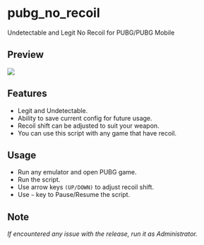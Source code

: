 # pubg_no_recoil
Undetectable and Legit No Recoil for PUBG/PUBG Mobile

## Preview
![](https://media.giphy.com/media/W5TXFkxrUjlwVKrn03/giphy.gif)

## Features
 -   Legit and Undetectable.
 -   Ability to save current config for future usage.
 -   Recoil shift can be adjusted to suit your weapon.
 -   You can use this script with any game that have recoil.

## Usage
 -   Run any emulator and open PUBG game.
 - Run the script.
 - Use arrow keys `(UP/DOWN)` to adjust recoil shift.
 - Use `~` key to Pause/Resume the script.

## Note
*If encountered any issue with the release, run it as Administrator.*
